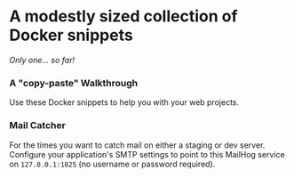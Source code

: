 # A modestly sized collection of Docker snippets
_Only one... so far!_

### A "copy-paste" Walkthrough

Use these Docker snippets to help you with your web projects.

### Mail Catcher

For the times you want to catch mail on either a staging or dev server. 
Configure your application's SMTP settings to point to this MailHog service on `127.0.0.1:1025` (no username or password required).